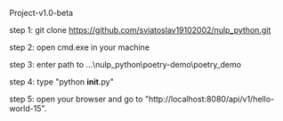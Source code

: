 Project-v1.0-beta

step 1:
    git clone https://github.com/sviatoslav19102002/nulp_python.git

step 2:
    open cmd.exe in your machine 

step 3:
    enter path to ...\nulp_python\poetry-demo\poetry_demo

step 4:
    type "python __init__.py"

step 5: 
    open your browser and go to "http://localhost:8080/api/v1/hello-world-15".